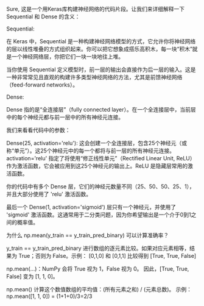Sure, 这是一个用Keras库构建神经网络的代码片段。让我们来详细解释一下 Sequential 和 Dense 的含义：

Sequential:

在 Keras 中，Sequential 是一种构建神经网络模型的方式，它允许你将神经网络的层以线性堆叠的方式组织起来。你可以把它想象成搭乐高积木，每一块“积木”就是一个神经网络层，你把它们一块一块地往上堆。

当你使用 Sequential 定义模型时，前一层的输出会直接作为后一层的输入。这是一种非常常见且直观的构建许多类型神经网络的方法，尤其是前馈神经网络（feed-forward networks）。

Dense:

Dense 指的是“全连接层”（fully connected layer）。在一个全连接层中，当前层中的每个神经元都与前一层中的所有神经元连接。

我们来看看代码中的参数：

Dense(25, activation='relu'): 这会创建一个全连接层，包含25个神经元（或称“单元”）。这25个神经元中的每一个都将与前一层的所有神经元连接。activation='relu' 指定了将使用“修正线性单元”（Rectified Linear Unit, ReLU）作为激活函数，它会被应用到这25个神经元的输出上。ReLU 是隐藏层常用的激活函数。

你的代码中有多个 Dense 层，它们的神经元数量不同（25、50、50、25、1），并且大部分使用了 'relu' 激活函数。

最后一个 Dense(1, activation='sigmoid') 层只有一个神经元，并使用了 'sigmoid' 激活函数。这通常用于二分类问题，因为你希望输出是一个介于0到1之间的概率值。


为什么 np.mean(y_train == y_train_pred_binary) 可以计算准确率？

y_train == y_train_pred_binary 进行数组的逐元素比较。如果对应元素相等，结果为 True；否则为 False。示例： [0,1,0] 和 [0,1,1] 比较得到 [True, True, False]

np.mean(...)：NumPy 会将 True 视为 1，False 视为 0。
因此，[True, True, False] 变为 [1, 1, 0]。

np.mean() 计算这个数值数组的平均值：(所有元素之和) / (元素总数)。
示例： np.mean([1, 1, 0]) = (1+1+0)/3=2/3